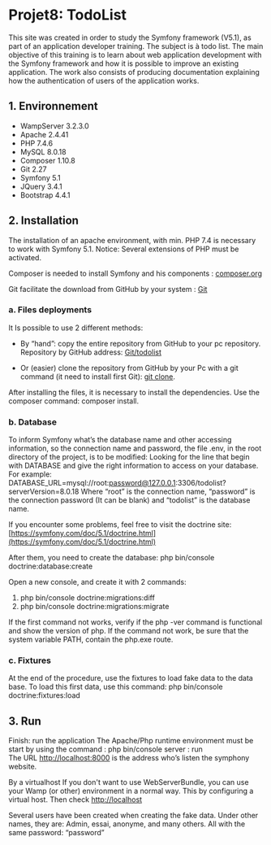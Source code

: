 # Projet8: TodoList

This site was created in order to study the Symfony framework (V5.1), as part of an application developer training. The subject is à todo list.
The main objective of this training is to learn about web application development with the Symfony framework and how it is possible to improve an existing application. The work also consists of producing documentation explaining how the authentication of users of the application works.

## 1. Environnement

- WampServer 3.2.3.0
- Apache 2.4.41
- PHP 7.4.6
- MySQL 8.0.18
- Composer 1.10.8
- Git 2.27
- Symfony 5.1
- JQuery 3.4.1
- Bootstrap 4.4.1

## 2. Installation

The installation of an apache environment, with min. PHP 7.4 is necessary to work with Symfony 5.1.
Notice: Several extensions of PHP must be activated.

Composer is needed to install Symfony and his components : [composer.org](https://getcomposer.org/)

Git facilitate the download from GitHub by your system : [Git](https://git-scm.com/downloads)

### a. Files deployments
It Is possible to use 2 different methods:

- By “hand”: copy the entire repository from GitHub to your pc repository.
  Repository by GitHub address: [Git/todolist](https://github.com/FrancisLibs/todolist.git)

- Or (easier) clone the repository from GitHub by your Pc with a git command (it need to install first Git): [git clone](https://github.com/FrancisLibs/snowtricks.git).

After installing the files, it is necessary to install the dependencies. Use the composer command:
composer install.

### b. Database

To inform Symfony what’s the database name and other accessing information, so the connection name and password, the file .env, in the root directory of the project, is to be modified: Looking for the line that begin with DATABASE and give the right information to access on your database.
For example:
DATABASE_URL=mysql://root:password@127.0.0.1:3306/todolist?serverVersion=8.0.18
Where “root” is the connection name, “password” is the connection password (It can be blank) and “todolist” is the database name.

If you encounter some problems, feel free to visit the doctrine site: [https://symfony.com/doc/5.1/doctrine.html](https://symfony.com/doc/5.1/doctrine.html)

After them, you need to create the database:
php bin/console doctrine:database:create

Open a new console, and create it with 2 commands:

1. php bin/console doctrine:migrations:diff  
2. php bin/console doctrine:migrations:migrate

If the first command not works, verify if the php -ver command is functional and show the version of php. If the command not work, be sure that the system variable PATH, contain the php.exe route.

### c. Fixtures

At the end of the procedure, use the fixtures to load fake data to the data base.
To load this first data, use this command:
php bin/console doctrine:fixtures:load

## 3. Run

Finish: run the application
The Apache/Php runtime environment must be start by using the command : php bin/console server : run  
The URL [http://localhost:8000](http://localhost:8000) is the address who’s listen the symphony website.

By a virtualhost
If you don't want to use WebServerBundle, you can use your Wamp (or other) environment in a normal way.
This by configuring a virtual host.
Then check [http://localhost](http://localhost)

Several users have been created when creating the fake data.
Under other names, they are:
Admin, essai, anonyme, and many others.
All with the same password: “password”
